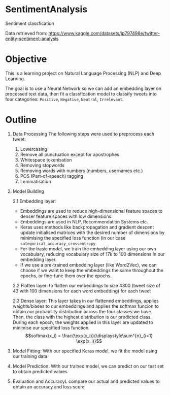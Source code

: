 # SentimentAnalysis
Sentiment classfication

Data retrieved from: https://www.kaggle.com/datasets/jp797498e/twitter-entity-sentiment-analysis

# Objective

This is a learning project on Natural Language Processing (NLP) and Deep Learning. 

The goal is to use a Neural Network so we can add an embedding layer on processed text data, then fit a classfication model to classify tweets into four categories: `Positive`, `Negative`, `Neutral`, `Irrelevant`.

# Outline
1. Data Processing
    The following steps were used to preprocess each tweet:
    1. Lowercasing
    2. Remove all punctuation except for apostrophes
    3. Whitespace tokenisation
    4. Removing stopwords
    5. Removing words with numbers (numbers, usernames etc.)
    6. POS (Part-of-speech) tagging
    7. Lemmatisation
       
2. Model Building
   
    2.1 Embedding layer:
   
    * Embeddings are used to reduce high-dimensional feature spaces to denser feature spaces with low dimensions.
    * Embeddings are used in NLP, Recommendation Systems etc.
    * Keras uses methods like backpropagation and gradient descent update initialised matrices with the desired number of dimensions by minimising the specified loss function (in our case `categorical_accuracy_crossentropy`
    * For the basic model, we train the embedding layer using our own vocabulary, reducing vocabulary size of 17k to 100 dimensions in our embedding layer.
    * If we use a pre-trained embedding layer (like Word2Vec), we can choose if we want to keep the embeddings the same throughout the epochs, or fine-tune them over the epochs.
  
    2.2 Flatten layer: to flatten our embeddings to size 4300 (tweet size of 43 with 100 dimensions for each word embedding) for each tweet

   2.3 Dense layer: This layer takes in our flattened embeddings, applies weights/biases to our embeddings and applies the softmax funcion to obtain our probability distribution across the four classes we have. Then, the class with the highest distribution is our predicted class. During each epoch, the weights applied in this layer are updated to minimise our specified loss function.
   $$softmax(x_i) = \frac{\exp(x_i)}{\displaystyle\sum^{n}_{i=1} \exp(x_i)}$$

4. Model Fitting: With our specified Keras model, we fit the model using our training data
5. Model Prediction: With our trained model, we can predict on our test set to obtain predicted values
6. Evaluation and AccuracyL compare our actual and predicted values to obtain an accuracy and loss score
